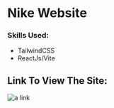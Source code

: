 # Nike Website

### Skills Used:
 * TailwindCSS
 * ReactJs/Vite

## Link To View The Site:
![a link](https://mohini1403.github.io/nike-deploy/)
